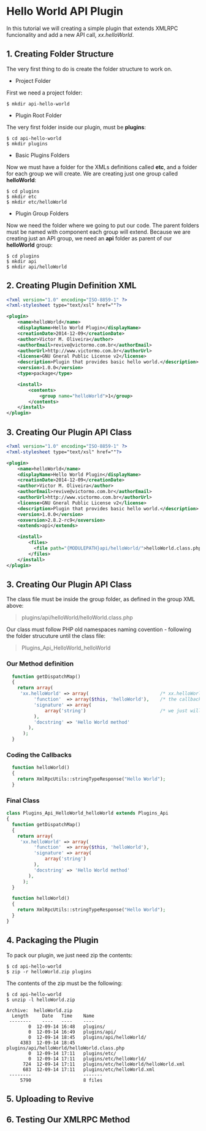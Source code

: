 # Hello World API Plugin

In this tutorial we will creating a simple plugin that extends XMLRPC funcionality and add a new API call, *xx.helloWorld*.

## 1. Creating Folder Structure

The very first thing to do is create the folder structure to work on.

* Project Folder

First we need a project folder:
```Shell
$ mkdir api-hello-world
```
* Plugin Root Folder

The very first folder inside our plugin, must be **plugins**:
```Shell
$ cd api-hello-world
$ mkdir plugins
```

* Basic Plugins Folders

Now we must have a folder for the XMLs definitions called **etc**, and a folder for each group we will create. We are creating just one group called **helloWorld**:
```Shell
$ cd plugins
$ mkdir etc
$ mkdir etc/helloWorld
```

* Plugin Group Folders

Now we need the folder where we going to put our code. The parent folders must be named with component each group will extend. Because we are creating just an API group, we need an **api** folder as parent of our **helloWorld** group:
```Shell
$ cd plugins
$ mkdir api
$ mkdir api/helloWorld
```

## 2. Creating Plugin Definition XML

```XML
<?xml version="1.0" encoding="ISO-8859-1" ?>
<?xml-stylesheet type="text/xsl" href=""?>

<plugin>
    <name>helloWorld</name>
    <displayName>Hello World Plugin</displayName>
    <creationDate>2014-12-09</creationDate>
    <author>Victor M. Oliveira</author>
    <authorEmail>revive@victormo.com.br</authorEmail>
    <authorUrl>http://www.victormo.com.br</authorUrl>
    <license>GNU Gneral Public License v2</license>
    <description>Plugin that provides basic hello world.</description>
    <version>1.0.0</version>
    <type>package</type>

    <install>
        <contents>
            <group name="helloWorld">1</group>
        </contents>
    </install>
</plugin>
```

## 3. Creating Our Plugin API Class

```XML
<?xml version="1.0" encoding="ISO-8859-1" ?>
<?xml-stylesheet type="text/xsl" href=""?>

<plugin>
    <name>helloWorld</name>
    <displayName>Hello World Plugin</displayName>
    <creationDate>2014-12-09</creationDate>
    <author>Victor M. Oliveira</author>
    <authorEmail>revive@victormo.com.br</authorEmail>
    <authorUrl>http://www.victormo.com.br</authorUrl>
    <license>GNU Gneral Public License v2</license>
    <description>Plugin that provides basic hello world.</description>
    <version>1.0.0</version>
    <oxversion>2.8.2-rc9</oxversion>
    <extends>api</extends>

    <install>
        <files>
          <file path="{MODULEPATH}api/helloWorld/">helloWorld.class.php</file>
        </files>
    </install>
</plugin>
```

## 3. Creating Our Plugin API Class

The class file must be inside the group folder, as defined in the group XML above:

> plugins/api/helloWorld/helloWorld.class.php

Our class must follow PHP old namespaces naming covention - following the folder strucuture until the class file:

> Plugins_Api_HelloWorld_helloWorld

### Our Method definition

```php
  function getDispatchMap()
  {
    return array(
     'xx.helloWorld' => array(                          /* xx.helloWorld method */
          'function'  => array($this, 'helloWorld'),    /* the callback is a method called helloWorld in this class */
          'signature' => array(
              array('string')                           /* we just will return a string */
          ),
          'docstring' => 'Hello World method'
        ),
      );
  }
```

### Coding the Callbacks

```php
  function helloWorld()
  {
    return XmlRpcUtils::stringTypeResponse("Hello World");
  }
```

### Final Class

```php
class Plugins_Api_HelloWorld_helloWorld extends Plugins_Api
{
  function getDispatchMap()
  {
    return array(
     'xx.helloWorld' => array(
          'function'  => array($this, 'helloWorld'),
          'signature' => array(
              array('string')
          ),
          'docstring' => 'Hello World method'
        ),
      );
  }

  function helloWorld()
  {
    return XmlRpcUtils::stringTypeResponse("Hello World");
  }
}
```

## 4. Packaging the Plugin

To pack our plugin, we just need zip the contents:

```Shell
$ cd api-hello-world
$ zip -r helloWorld.zip plugins
```

The contents of the zip must be the following:
```Shell
$ cd api-hello-world
$ unzip -l helloWorld.zip

Archive:  helloWorld.zip
  Length     Date   Time    Name
 --------    ----   ----    ----
        0  12-09-14 16:48   plugins/
        0  12-09-14 16:49   plugins/api/
        0  12-09-14 18:45   plugins/api/helloWorld/
     4383  12-09-14 18:45   plugins/api/helloWorld/helloWorld.class.php
        0  12-09-14 17:11   plugins/etc/
        0  12-09-14 17:11   plugins/etc/helloWorld/
      724  12-09-14 17:11   plugins/etc/helloWorld/helloWorld.xml
      683  12-09-14 17:11   plugins/etc/helloWorld.xml
 --------                   -------
     5790                   8 files

```

## 5. Uploading to Revive

## 6. Testing Our XMLRPC Method
